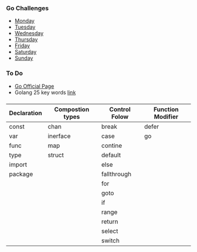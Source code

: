 ### Go Challenges

* [Monday](./daily_challanges/Monday.md)
* [Tuesday](./daily_challanges/Tuesday.md)
* [Wednesday](./daily_challanges/Wednesday.md) 
* [Thursday](./daily_challanges/Thursday.md)
* [Friday](./daily_challanges/Friday.md)
* [Saturday](./daily_challanges/Saturday.md) 
* [Sunday](./daily_challanges/Sunday.md)

### To Do

* [Go Official Page](https://go.dev/tour/list)
* Golang 25 key words [link](https://articles.wesionary.team/know-about-25-keywords-in-go-eca109855d4d)

### 


|Declaration | Compostion types | Control Folow | Function Modifier |
|--------|--------|--------|--------|
| const | chan | break | defer | 
| var |inerface | case | go | 
| func |map | contine | | 
| type |struct | default | | 
| import |  | else | | 
| package |  | fallthrough | |
| | | for | |
| | | goto | | |
| | | if | | |
| | | range | | |
| | | return | | |
| | | select | | |
| | | switch | | |




